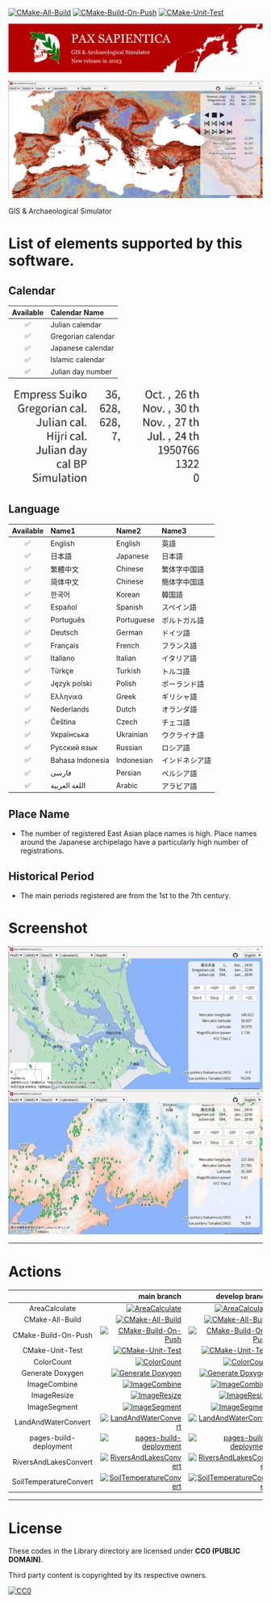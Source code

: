 [![CMake-All-Build](https://github.com/AsPJT/PAX_SAPIENTICA/actions/workflows/cmake-all-build.yml/badge.svg)](https://github.com/AsPJT/PAX_SAPIENTICA/actions/workflows/cmake-all-build.yml) [![CMake-Build-On-Push](https://github.com/AsPJT/PAX_SAPIENTICA/actions/workflows/cmake-build-on-push.yml/badge.svg)](https://github.com/AsPJT/PAX_SAPIENTICA/actions/workflows/cmake-build-on-push.yml) [![CMake-Unit-Test](https://github.com/AsPJT/PAX_SAPIENTICA/actions/workflows/cmake-unit-test.yml/badge.svg)](https://github.com/AsPJT/PAX_SAPIENTICA/actions/workflows/cmake-unit-test.yml)

![PAX SAPIENTICA Logo](./Image/Logo/TitleBanner3.svg)

![Screenshot](./Image/Screenshot/Best.png)

GIS & Archaeological Simulator

# List of elements supported by this software.

## Calendar

|Available|Calendar Name|
|:---:|:---|
|✅|Julian calendar|
|✅|Gregorian calendar|
|✅|Japanese calendar|
|✅|Islamic calendar|
|✅|Julian day number|

![Calendar](./Image/Other/Calendar20230709.gif)

## Language

|Available|Name1|Name2|Name3|
|:---:|:---|:---|:---|
|✅|English|English|英語|
|✅|日本語|Japanese|日本語|
|✅|繁體中文|Chinese|繁体字中国語|
|✅|简体中文|Chinese|簡体字中国語|
|✅|한국어|Korean|韓国語|
|✅|Español|Spanish|スペイン語|
|✅|Português|Portuguese|ポルトガル語|
|✅|Deutsch|German|ドイツ語|
|✅|Français|French|フランス語|
|✅|Italiano|Italian|イタリア語|
|✅|Türkçe|Turkish|トルコ語|
|✅|Język polski|Polish|ポーランド語|
|✅|Ελληνικά|Greek|ギリシャ語|
|✅|Nederlands|Dutch|オランダ語|
|✅|Čeština|Czech|チェコ語|
|✅|Українська|Ukrainian|ウクライナ語|
|✅|Русский язык|Russian|ロシア語|
|✅|Bahasa Indonesia|Indonesian|インドネシア語|
|✅|فارسی|Persian|ペルシア語|
|✅|اللغة العربية|Arabic|アラビア語|

## Place Name
- The number of registered East Asian place names is high. Place names around the Japanese archipelago have a particularly high number of registrations.

## Historical Period
- The main periods registered are from the 1st to the 7th century.

# Screenshot
![Screenshot](./Image/Screenshot/PAX%20SAPIENTICA%20v6.0.0.2.0%202023_05_09%201_00_32.png)
![Screenshot](./Image/Screenshot/PAX%20SAPIENTICA%20v6.0.0.2.0%202023_05_11%2023_26_47.png)

---

# Actions

||main branch|develop branch|
|:---:|---:|---:|
|AreaCalculate|[![AreaCalculate](https://github.com/AsPJT/PAX_SAPIENTICA/actions/workflows/area-calculate.yml/badge.svg?branch=main)](https://github.com/AsPJT/PAX_SAPIENTICA/actions/workflows/area-calculate.yml)|[![AreaCalculate](https://github.com/AsPJT/PAX_SAPIENTICA/actions/workflows/area-calculate.yml/badge.svg?branch=develop)](https://github.com/AsPJT/PAX_SAPIENTICA/actions/workflows/area-calculate.yml)|
|CMake-All-Build|[![CMake-All-Build](https://github.com/AsPJT/PAX_SAPIENTICA/actions/workflows/cmake-all-build.yml/badge.svg?branch=main)](https://github.com/AsPJT/PAX_SAPIENTICA/actions/workflows/cmake-all-build.yml)|[![CMake-All-Build](https://github.com/AsPJT/PAX_SAPIENTICA/actions/workflows/cmake-all-build.yml/badge.svg?branch=develop)](https://github.com/AsPJT/PAX_SAPIENTICA/actions/workflows/cmake-all-build.yml)|
|CMake-Build-On-Push|[![CMake-Build-On-Push](https://github.com/AsPJT/PAX_SAPIENTICA/actions/workflows/cmake-build-on-push.yml/badge.svg?branch=main)](https://github.com/AsPJT/PAX_SAPIENTICA/actions/workflows/cmake-build-on-push.yml)|[![CMake-Build-On-Push](https://github.com/AsPJT/PAX_SAPIENTICA/actions/workflows/cmake-build-on-push.yml/badge.svg?branch=develop)](https://github.com/AsPJT/PAX_SAPIENTICA/actions/workflows/cmake-build-on-push.yml)|
|CMake-Unit-Test|[![CMake-Unit-Test](https://github.com/AsPJT/PAX_SAPIENTICA/actions/workflows/cmake-unit-test.yml/badge.svg?branch=main)](https://github.com/AsPJT/PAX_SAPIENTICA/actions/workflows/cmake-unit-test.yml)|[![CMake-Unit-Test](https://github.com/AsPJT/PAX_SAPIENTICA/actions/workflows/cmake-unit-test.yml/badge.svg?branch=develop)](https://github.com/AsPJT/PAX_SAPIENTICA/actions/workflows/cmake-unit-test.yml)|
|ColorCount|[![ColorCount](https://github.com/AsPJT/PAX_SAPIENTICA/actions/workflows/color-count.yml/badge.svg?branch=main)](https://github.com/AsPJT/PAX_SAPIENTICA/actions/workflows/color-count.yml)|[![ColorCount](https://github.com/AsPJT/PAX_SAPIENTICA/actions/workflows/color-count.yml/badge.svg?branch=develop)](https://github.com/AsPJT/PAX_SAPIENTICA/actions/workflows/color-count.yml)|
|Generate Doxygen|[![Generate Doxygen](https://github.com/AsPJT/PAX_SAPIENTICA/actions/workflows/generate-doxygen.yml/badge.svg?branch=main)](https://github.com/AsPJT/PAX_SAPIENTICA/actions/workflows/generate-doxygen.yml)|[![Generate Doxygen](https://github.com/AsPJT/PAX_SAPIENTICA/actions/workflows/generate-doxygen.yml/badge.svg?branch=develop)](https://github.com/AsPJT/PAX_SAPIENTICA/actions/workflows/generate-doxygen.yml)|
|ImageCombine|[![ImageCombine](https://github.com/AsPJT/PAX_SAPIENTICA/actions/workflows/image-combine.yml/badge.svg?branch=main)](https://github.com/AsPJT/PAX_SAPIENTICA/actions/workflows/image-combine.yml)|[![ImageCombine](https://github.com/AsPJT/PAX_SAPIENTICA/actions/workflows/image-combine.yml/badge.svg?branch=develop)](https://github.com/AsPJT/PAX_SAPIENTICA/actions/workflows/image-combine.yml)|
|ImageResize|[![ImageResize](https://github.com/AsPJT/PAX_SAPIENTICA/actions/workflows/image-resize.yml/badge.svg?branch=main)](https://github.com/AsPJT/PAX_SAPIENTICA/actions/workflows/image-resize.yml)|[![ImageResize](https://github.com/AsPJT/PAX_SAPIENTICA/actions/workflows/image-resize.yml/badge.svg?branch=develop)](https://github.com/AsPJT/PAX_SAPIENTICA/actions/workflows/image-resize.yml)|
|ImageSegment|[![ImageSegment](https://github.com/AsPJT/PAX_SAPIENTICA/actions/workflows/image-segment.yml/badge.svg?branch=main)](https://github.com/AsPJT/PAX_SAPIENTICA/actions/workflows/image-segment.yml)|[![ImageSegment](https://github.com/AsPJT/PAX_SAPIENTICA/actions/workflows/image-segment.yml/badge.svg?branch=develop)](https://github.com/AsPJT/PAX_SAPIENTICA/actions/workflows/image-segment.yml)|
|LandAndWaterConvert|[![LandAndWaterConvert](https://github.com/AsPJT/PAX_SAPIENTICA/actions/workflows/land-and-water-convert.yml/badge.svg?branch=main)](https://github.com/AsPJT/PAX_SAPIENTICA/actions/workflows/land-and-water-convert.yml)|[![LandAndWaterConvert](https://github.com/AsPJT/PAX_SAPIENTICA/actions/workflows/land-and-water-convert.yml/badge.svg?branch=develop)](https://github.com/AsPJT/PAX_SAPIENTICA/actions/workflows/land-and-water-convert.yml)|
|pages-build-deployment|[![pages-build-deployment](https://github.com/AsPJT/PAX_SAPIENTICA/actions/workflows/pages/pages-build-deployment/badge.svg?branch=main)](https://github.com/AsPJT/PAX_SAPIENTICA/actions/workflows/pages/pages-build-deployment)|[![pages-build-deployment](https://github.com/AsPJT/PAX_SAPIENTICA/actions/workflows/pages/pages-build-deployment/badge.svg?branch=develop)](https://github.com/AsPJT/PAX_SAPIENTICA/actions/workflows/pages/pages-build-deployment)|
|RiversAndLakesConvert|[![RiversAndLakesConvert](https://github.com/AsPJT/PAX_SAPIENTICA/actions/workflows/rivers-and-lakes-convert.yml/badge.svg?branch=main)](https://github.com/AsPJT/PAX_SAPIENTICA/actions/workflows/rivers-and-lakes-convert.yml)|[![RiversAndLakesConvert](https://github.com/AsPJT/PAX_SAPIENTICA/actions/workflows/rivers-and-lakes-convert.yml/badge.svg?branch=develop)](https://github.com/AsPJT/PAX_SAPIENTICA/actions/workflows/rivers-and-lakes-convert.yml)|
|SoilTemperatureConvert|[![SoilTemperatureConvert](https://github.com/AsPJT/PAX_SAPIENTICA/actions/workflows/soil-temperature-convert.yml/badge.svg?branch=main)](https://github.com/AsPJT/PAX_SAPIENTICA/actions/workflows/soil-temperature-convert.yml)|[![SoilTemperatureConvert](https://github.com/AsPJT/PAX_SAPIENTICA/actions/workflows/soil-temperature-convert.yml/badge.svg?branch=develop)](https://github.com/AsPJT/PAX_SAPIENTICA/actions/workflows/soil-temperature-convert.yml)|

---

# License

These codes in the Library directory are licensed under **CC0 (PUBLIC DOMAIN)**.

Third party content is copyrighted by its respective owners.

[![CC0](https://mirrors.creativecommons.org/presskit/buttons/88x31/svg/cc-zero.svg "CC0")](http://creativecommons.org/publicdomain/zero/1.0/deed.en)
